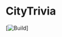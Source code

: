 # CityTrivia

[![Build](https://github.com/Jay-Dee/CityTrivia/blob/main/.github/workflows/dotnet.yml/badge.svg)]
